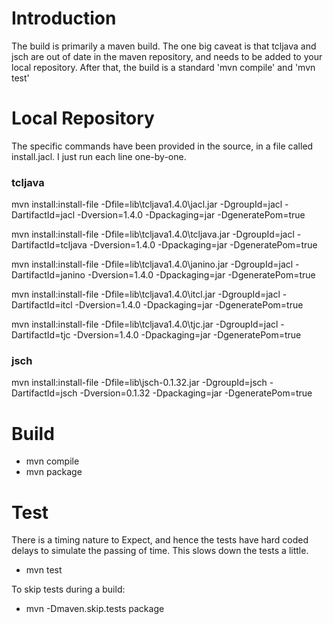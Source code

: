 # Introduction #

The build is primarily a maven build. The one big caveat is that tcljava and jsch are out of date in the maven repository, and needs to be added to your local repository. After that, the build is a standard 'mvn compile' and 'mvn test'

# Local Repository #

The specific commands have been provided in the source, in a file called install.jacl. I just run each line one-by-one.

### tcljava ###

mvn install:install-file -Dfile=lib\tcljava1.4.0\jacl.jar -DgroupId=jacl -DartifactId=jacl -Dversion=1.4.0 -Dpackaging=jar -DgeneratePom=true

mvn install:install-file -Dfile=lib\tcljava1.4.0\tcljava.jar -DgroupId=jacl -DartifactId=tcljava -Dversion=1.4.0 -Dpackaging=jar -DgeneratePom=true

mvn install:install-file -Dfile=lib\tcljava1.4.0\janino.jar -DgroupId=jacl -DartifactId=janino -Dversion=1.4.0 -Dpackaging=jar -DgeneratePom=true

mvn install:install-file -Dfile=lib\tcljava1.4.0\itcl.jar -DgroupId=jacl -DartifactId=itcl -Dversion=1.4.0 -Dpackaging=jar -DgeneratePom=true

mvn install:install-file -Dfile=lib\tcljava1.4.0\tjc.jar -DgroupId=jacl -DartifactId=tjc -Dversion=1.4.0 -Dpackaging=jar -DgeneratePom=true

### jsch ###

mvn install:install-file -Dfile=lib\jsch-0.1.32.jar -DgroupId=jsch -DartifactId=jsch -Dversion=0.1.32 -Dpackaging=jar -DgeneratePom=true

# Build #

  * mvn compile
  * mvn package

# Test #

There is a timing nature to Expect, and hence the tests have hard coded delays to simulate the passing of time. This slows down the tests a little.

  * mvn test

To skip tests during a build:

  * mvn -Dmaven.skip.tests package